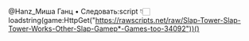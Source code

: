 @Hanz_Миша Ганц • Следовать:script 👇🏻
loadstring(game:HttpGet("https://rawscripts.net/raw/Slap-Tower-Slap-Tower-Works-Other-Slap-Gamep*-Games-too-34092"))()

